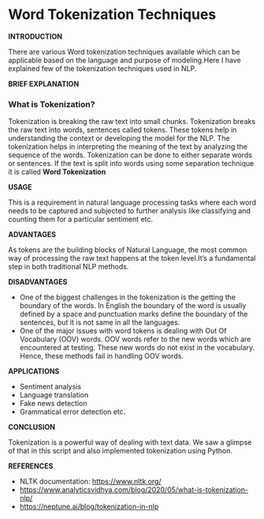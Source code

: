 # Word Tokenization Techniques 


**INTRODUCTION**

There are various Word tokenization techniques available which can be applicable based on the language and purpose of modeling.Here I have explained few of the tokenization techniques used in NLP.


**BRIEF EXPLANATION**

### What is Tokenization?
Tokenization is breaking the raw text into small chunks. Tokenization breaks the raw text into words, sentences called tokens. These tokens help in understanding the context or developing the model for the NLP. The tokenization helps in interpreting the meaning of the text by analyzing the sequence of the words.
Tokenization can be done to either separate words or sentences. If the text is split into words using some separation technique it is called **Word Tokenization**




**USAGE**

 This is a requirement in natural language processing tasks where each word needs to be captured and subjected to further analysis like classifying and counting them for a particular sentiment etc.




**ADVANTAGES**

As tokens are the building blocks of Natural Language, the most common way of processing the raw text happens at the token level.It’s a fundamental step in both traditional NLP methods.


**DISADVANTAGES**

- One of the biggest challenges in the tokenization is the getting the boundary of the words. In English the boundary of the word is usually defined by a space and punctuation marks define the boundary of the sentences, but it is not same in all the languages. 
- One of the major issues with word tokens is dealing with Out Of Vocabulary (OOV) words. OOV words refer to the new words which are encountered at testing. These new words do not exist in the vocabulary. Hence, these methods fail in handling OOV words.

**APPLICATIONS**
- Sentiment analysis
- Language translation
- Fake news detection
- Grammatical error detection etc.

**CONCLUSION**

Tokenization is a powerful way of dealing with text data. We saw a glimpse of that in this script and also implemented tokenization using Python.

**REFERENCES**

- NLTK documentation: https://www.nltk.org/
- https://www.analyticsvidhya.com/blog/2020/05/what-is-tokenization-nlp/
- https://neptune.ai/blog/tokenization-in-nlp

